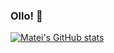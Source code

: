 ### Ollo! 👋

[![Matei's GitHub stats](https://github-readme-stats.vercel.app/api?username=mateid&count_private=true&show_icons=true)](https://github.com/mateid)

<!--
[![Top Langs](https://github-readme-stats.vercel.app/api/top-langs/?username=mateid&layout=compact)](https://github.com/mateid)

**mateid/mateid** is a ✨ _special_ ✨ repository because its `README.md` (this file) appears on your GitHub profile.

Here are some ideas to get you started:

- 🔭 I’m currently working on ...
- 🌱 I’m currently learning ...
- 👯 I’m looking to collaborate on ...
- 🤔 I’m looking for help with ...
- 💬 Ask me about ...
- 📫 How to reach me: ...
- 😄 Pronouns: ...
- ⚡ Fun fact: ...
-->
